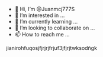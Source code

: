 - 👋 Hi, I’m @Juanmcj777S
- 👀 I’m interested in ...
- 🌱 I’m currently learning ...
- 💞️ I’m looking to collaborate on ...
- 📫 How to reach me ...

<!---
Juanmcj777S/Juanmcj777S is a ✨ special ✨ repository because its `README.md` (this file) appears on your GitHub profile.
You can click the Preview link to take a look at your changes.
--->
jianirohfuqosjfjrjrjfrjuf3jfjrjtwksodñgk
